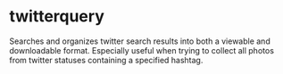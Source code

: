 # twitterquery
Searches and organizes twitter search results into both a viewable and downloadable format. Especially useful when trying to collect all photos from twitter statuses containing a specified hashtag.
